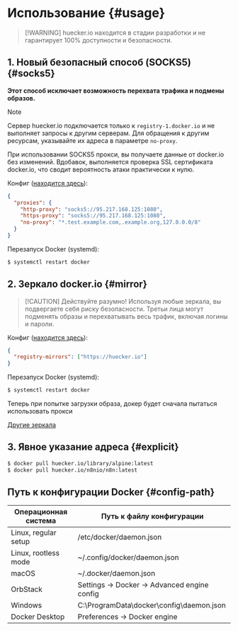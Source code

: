 # Использование {#usage}

> [!WARNING] huecker.io находится в стадии разработки и не гарантирует 100% доступности и безопасности.

## 1. Новый безопасный способ (SOCKS5) {#socks5}

**Этот способ исключает возможность перехвата трафика и подмены образов.**

> [!NOTE]
> Сервер huecker.io подключается только к `registry-1.docker.io` и не выполняет запросы к другим серверам.
> Для обращения к другим ресурсам, указывайте их адреса в параметре `no-proxy`.

При использовании SOCKS5 прокси, вы получаете данные от docker.io без изменений.
Вдобавок, выполняется проверка SSL сертификата docker.io, что сводит вероятность атаки практически к нулю.

Конфиг ([находится здесь](#config-path)):

```json
{
  "proxies": {
    "http-proxy": "socks5://95.217.168.125:1080",
    "https-proxy": "socks5://95.217.168.125:1080",
    "no-proxy": "*.test.example.com,.example.org,127.0.0.0/8"
  }
}
```

Перезапуск Docker (systemd):

```bash
$ systemctl restart docker
```

## 2. Зеркало docker.io {#mirror}

> [!CAUTION] Действуйте разумно!
> Используя любые зеркала, вы подвергаете себя риску безопасности.
> Третьи лица могут подменять образы и перехватывать весь трафик, включая логины и пароли.

Конфиг ([находится здесь](#config-path)):

```json
{
  "registry-mirrors": ["https://huecker.io"]
}
```

Перезапуск Docker (systemd):

```bash
$ systemctl restart docker
```

Теперь при попытке загрузки образа, докер будет сначала пытаться использовать прокси

[Другие зеркала](/others)

## 3. Явное указание адреса {#explicit}

```bash
$ docker pull huecker.io/library/alpine:latest
$ docker pull huecker.io/n8nio/n8n:latest
```

## Путь к конфигурации Docker {#config-path}

| Операционная система | Путь к файлу конфигурации                    |
| -------------------- | -------------------------------------------- |
| Linux, regular setup | /etc/docker/daemon.json                      |
| Linux, rootless mode | ~/.config/docker/daemon.json                 |
| macOS                | ~/.docker/daemon.json                        |
| OrbStack             | Settings -> Docker -> Advanced engine config |
| Windows              | C:\ProgramData\docker\config\daemon.json     |
| Docker Desktop       | Preferences -> Docker engine                 |
